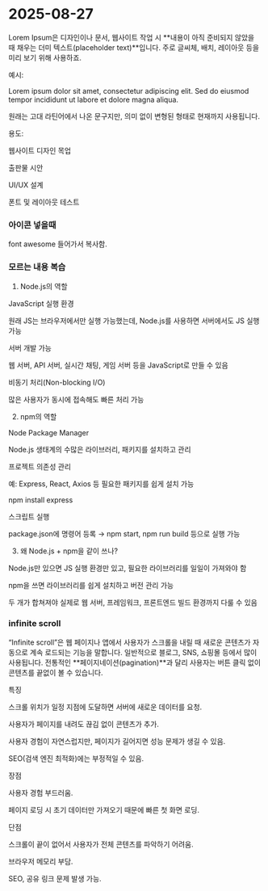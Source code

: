 # 2025-08-27


Lorem Ipsum은 디자인이나 문서, 웹사이트 작업 시 **내용이 아직 준비되지 않았을 때 채우는 더미 텍스트(placeholder text)**입니다. 주로 글씨체, 배치, 레이아웃 등을 미리 보기 위해 사용하죠.

예시:

Lorem ipsum dolor sit amet, consectetur adipiscing elit. 
Sed do eiusmod tempor incididunt ut labore et dolore magna aliqua.


원래는 고대 라틴어에서 나온 문구지만, 의미 없이 변형된 형태로 현재까지 사용됩니다.

용도:

웹사이트 디자인 목업

출판물 시안

UI/UX 설계

폰트 및 레이아웃 테스트

### 아이콘 넣을때 
font awesome 들어가서 복사함.

### 모르는 내용 복습

1. Node.js의 역할

JavaScript 실행 환경

원래 JS는 브라우저에서만 실행 가능했는데, Node.js를 사용하면 서버에서도 JS 실행 가능

서버 개발 가능

웹 서버, API 서버, 실시간 채팅, 게임 서버 등을 JavaScript로 만들 수 있음

비동기 처리(Non-blocking I/O)

많은 사용자가 동시에 접속해도 빠른 처리 가능

2. npm의 역할

Node Package Manager

Node.js 생태계의 수많은 라이브러리, 패키지를 설치하고 관리

프로젝트 의존성 관리

예: Express, React, Axios 등 필요한 패키지를 쉽게 설치 가능

npm install express


스크립트 실행

package.json에 명령어 등록 → npm start, npm run build 등으로 실행 가능

3. 왜 Node.js + npm을 같이 쓰나?

Node.js만 있으면 JS 실행 환경만 있고, 필요한 라이브러리를 일일이 가져와야 함

npm을 쓰면 라이브러리를 쉽게 설치하고 버전 관리 가능

두 개가 합쳐져야 실제로 웹 서버, 프레임워크, 프론트엔드 빌드 환경까지 다룰 수 있음

### infinite scroll
“Infinite scroll”은 웹 페이지나 앱에서 사용자가 스크롤을 내릴 때 새로운 콘텐츠가 자동으로 계속 로드되는 기능을 말합니다. 일반적으로 블로그, SNS, 쇼핑몰 등에서 많이 사용됩니다. 전통적인 **페이지네이션(pagination)**과 달리 사용자는 버튼 클릭 없이 콘텐츠를 끝없이 볼 수 있습니다.

특징

스크롤 위치가 일정 지점에 도달하면 서버에 새로운 데이터를 요청.

사용자가 페이지를 내려도 끊김 없이 콘텐츠가 추가.

사용자 경험이 자연스럽지만, 페이지가 길어지면 성능 문제가 생길 수 있음.

SEO(검색 엔진 최적화)에는 부정적일 수 있음.

장점

사용자 경험 부드러움.

페이지 로딩 시 초기 데이터만 가져오기 때문에 빠른 첫 화면 로딩.

단점

스크롤이 끝이 없어서 사용자가 전체 콘텐츠를 파악하기 어려움.

브라우저 메모리 부담.

SEO, 공유 링크 문제 발생 가능.